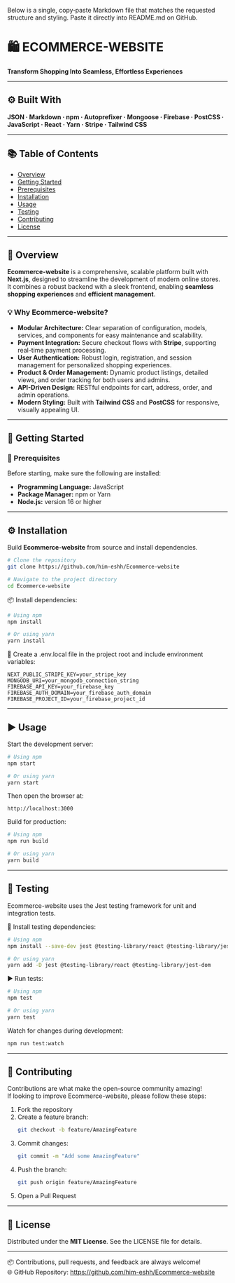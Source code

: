 Below is a single, copy‑paste Markdown file that matches the requested structure and styling. Paste it directly into README.md on GitHub.

# 🛍️ ECOMMERCE-WEBSITE
**Transform Shopping Into Seamless, Effortless Experiences**

***

## ⚙️ Built With
**JSON · Markdown · npm · Autoprefixer · Mongoose · Firebase · PostCSS · JavaScript · React · Yarn · Stripe · Tailwind CSS**

***

## 📚 Table of Contents
- [Overview](#-overview)
- [Getting Started](#-getting-started)
- [Prerequisites](#-prerequisites)
- [Installation](#-installation)
- [Usage](#-usage)
- [Testing](#-testing)
- [Contributing](#-contributing)
- [License](#-license)

***

## 🧩 Overview
**Ecommerce-website** is a comprehensive, scalable platform built with **Next.js**, designed to streamline the development of modern online stores.  
It combines a robust backend with a sleek frontend, enabling **seamless shopping experiences** and **efficient management**.

### 💡 Why Ecommerce-website?
- **Modular Architecture:** Clear separation of configuration, models, services, and components for easy maintenance and scalability.  
- **Payment Integration:** Secure checkout flows with **Stripe**, supporting real-time payment processing.  
- **User Authentication:** Robust login, registration, and session management for personalized shopping experiences.  
- **Product & Order Management:** Dynamic product listings, detailed views, and order tracking for both users and admins.  
- **API-Driven Design:** RESTful endpoints for cart, address, order, and admin operations.  
- **Modern Styling:** Built with **Tailwind CSS** and **PostCSS** for responsive, visually appealing UI.  

***

## 🚀 Getting Started

### 🧱 Prerequisites
Before starting, make sure the following are installed:
- **Programming Language:** JavaScript  
- **Package Manager:** npm or Yarn  
- **Node.js:** version 16 or higher  

***

## ⚙️ Installation

Build **Ecommerce-website** from source and install dependencies.

```bash
# Clone the repository
git clone https://github.com/him-eshh/Ecommerce-website

# Navigate to the project directory
cd Ecommerce-website
```

📦 Install dependencies:
```bash
# Using npm
npm install

# Or using yarn
yarn install
```

🔑 Create a .env.local file in the project root and include environment variables:
```env
NEXT_PUBLIC_STRIPE_KEY=your_stripe_key
MONGODB_URI=your_mongodb_connection_string
FIREBASE_API_KEY=your_firebase_key
FIREBASE_AUTH_DOMAIN=your_firebase_auth_domain
FIREBASE_PROJECT_ID=your_firebase_project_id
```

***

## ▶️ Usage

Start the development server:
```bash
# Using npm
npm start

# Or using yarn
yarn start
```

Then open the browser at:
```text
http://localhost:3000
```

Build for production:
```bash
# Using npm
npm run build

# Or using yarn
yarn build
```

***

## 🧪 Testing

Ecommerce-website uses the Jest testing framework for unit and integration tests.

🧰 Install testing dependencies:
```bash
# Using npm
npm install --save-dev jest @testing-library/react @testing-library/jest-dom

# Or using yarn
yarn add -D jest @testing-library/react @testing-library/jest-dom
```

▶️ Run tests:
```bash
# Using npm
npm test

# Or using yarn
yarn test
```

Watch for changes during development:
```bash
npm run test:watch
```

***

## 🤝 Contributing
Contributions are what make the open-source community amazing!  
If looking to improve Ecommerce-website, please follow these steps:

1. Fork the repository  
2. Create a feature branch:  
   ```bash
   git checkout -b feature/AmazingFeature
   ```
3. Commit changes:  
   ```bash
   git commit -m "Add some AmazingFeature"
   ```
4. Push the branch:  
   ```bash
   git push origin feature/AmazingFeature
   ```
5. Open a Pull Request

***

## 📄 License
Distributed under the **MIT License**. See the LICENSE file for details.

***

📦 Contributions, pull requests, and feedback are always welcome!  
🌐 GitHub Repository: https://github.com/him-eshh/Ecommerce-website
